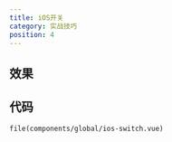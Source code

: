 ```yaml
---
title: iOS开关
category: 实战技巧
position: 4
---
```


## 效果
<ios-switch></ios-switch>

## 代码
```vue{1,3-5}
file(components/global/ios-switch.vue)
```
